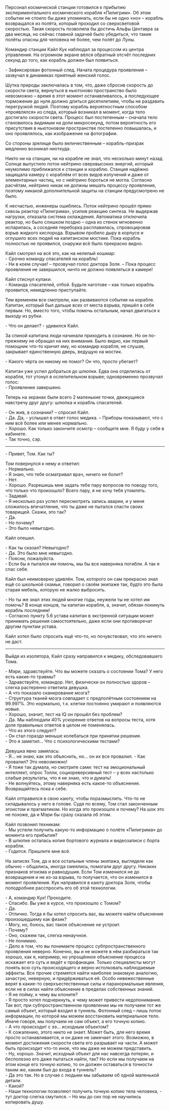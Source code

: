 Персонал космической станции готовился к прибытию экспериментального космического корабля «Пилигрим». Об этом событии не стоило бы даже упоминать, если бы не одно «но» – корабль возвращался из полёта, который проходил со сверхсветовой скоростью. Такая скорость позволила бы достичь Альфы Центавра за два месяца, но сейчас главной задачей было убедиться, что такие полёты опасны для человека не более, чем полёт до Луны.

Командир станции Кайл Кук наблюдал за процессом из центра управления. На огромном экране вёлся обратный отсчёт последних секунд до того, как корабль должен был появиться.

\- Зафиксирован фотонный след. Начата процедура проявления – зазвучал в динамиках приятный женский голос.

Шутка природы заключалась в том, что, даже сбросив скорость до скорости света, вернуться в ньютоново пространство было невозможно – время в этот момент останавливалось, а последующее торможение до нуля должно длиться десятилетиям, чтобы не раздавить перегрузкой людей. Поэтому корабль вероятностным способом «проявлялся» из следа, который возникал в момент, когда тело достигало скорости света. Процесс был постепенным – сначала тело становилось видимым на доли микросекунд, потом вероятность его присутствия в ньютоновом пространстве постепенно повышалась, и оно проявлялось, как изображение на фотографии.

Со стороны зрелище было величественным – корабль-призрак медленно возникал ниоткуда.

Никто ни на станции, ни на корабле не знал, что несколько минут назад Солнце выпустило поток нейтрино сверхвысоких энергий, который неумолимо приближался к станции и кораблю. Станция надёжно защищала камеру с кораблём от всех видов излучений и даже от элементарных частиц, но с нейтрино бороться не могла. Согласно расчётам, нейтрино никак не должны мешать процессу проявления, поэтому никакой дополнительной защиты на станции предусмотрено не было.

К несчастью, инженеры ошиблись. Поток нейтрино прошёл прямо сквозь реактор «Пилигрима», усилив реакцию синтеза. Не выдержав нагрузки, отказала система охлаждения. Автоматика отключила реактор, но было слишком поздно – одна из стенок мгновенно испарилась, а соседняя переборка расплавилась, спровоцировав взрыв жидкого кислорода. Взрывом пробило дыру в корпусе и оглушило всех людей на капитанском мостике. Пока корабль полностью не проявился, снаружи всё было прекрасно видно.

Кайл смотрел на всё это, как на нелепый кошмар:  
\- Срочно команду спасателей на корабль!  
\- Ни в коем случае! – прозвучал голос доктора Золя. – Пока процесс проявления не завершился, ничто не должно появляться в камере!

Кайл стиснул кулаки:  
\- Команда спасателей, отбой. Будьте наготове – как только корабль проявится, немедленно приступайте.

Тем временем все смотрели, как развиваются события на корабле. Капитан, который был дальше всех от места взрыва, пришёл в себя первым. Но, вместо того, чтобы помочь остальным, начал двигаться к выходу из рубки.

\- Что он делает? - удивился Кайл.

За спиной капитана люди начинали приходить в сознание. Но он по-прежнему не обращал на них внимания. Было видно, как первый помощник что-то кричит ему, но командир корабля, не слушая, закрывает единственную дверь, ведущую на мостик.

\- Какого чёрта он никому не помог? Он что, просто убегает?

Капитан уже успел добраться до шлюпки. Едва она отделилась от корабля, тот утонул в ослепительном взрыве; одновременно прозвучал голос:  
\- Проявление завершено.

Теперь на экранах были всего 2 маленькие точки, движущиеся навстречу друг другу: шлюпка и корабль спасателей.

\- Он жив, в сознании? – спросил Кайл.  
\- Да. Да, - услышал в ответ голос медика. – Приборы показывают, что с ним всё более или менее нормально.  
\- Хорошо. Как только закончите осмотр – сообщите мне. Я буду у себя в кабинете.  
\- Так точно, сэр.

***

\- Привет, Том. Как ты?

Том повернулся к нему и ответил:  
\- Нормально.  
\- Я знаю, что тебя осматривал врач, ничего не болит?  
\- Нет.  
\- Хорошо. Разрешишь мне задать тебе пару вопросов по поводу того, что только что произошло? Всего пару, я не хочу тебя утомлять.  
\- Задавай.  
\- Я несколько раз успел пересмотреть запись аварии, и у меня сложилось впечатление, что ты даже не пытался спасти своих товарищей. Скажи, это так?  
\- Да.  
\- Но почему?  
\- Это было невыгодно.

Кайл опешил.

\- Как ты сказал? Невыгодно?  
\- Да. Это было мне невыгодно.  
\- Поясни, пожалуйста.  
\- Если бы я пытался им помочь, мы бы все наверняка погибли. А так я спас себя.

Кайл был неимоверно удивлён. Том, которого он сам прекрасно знал ещё со школьной скамьи, говорил о своём экипаже так, будто это была старая мебель, которую не жалко выбросить.

\- Но ты же знал этих людей многие годы, неужели ты не хотел им помочь? В конце концов, ты капитан корабля, а, значит, обязан покинуть корабль последним!  
\- Согласно пункту 5.6 устава капитан в экстренной ситуации может принимать решения самостоятельно, даже если они противоречат другим пунктам устава.

Кайл хотел было спросить ещё что-то, но почувствовал, что это ничего не даст.

***

Выйдя из изолятора, Кайл сразу направился к медику, обследовавшего Тома.

\- Мэри, здравствуйте. Что вы можете сказать о состоянии Тома? У него есть какие-то травмы?  
\- Здравствуйте, командор. Нет, физически он полностью здоров – слегка растерянно ответила девушка.  
\- А что показало сканирование мозга?  
\- Структура тканей мозга совпадает с предполётным состоянием на 99.997%. Это нормально, т.к. клетки постоянно умирают и появляются новые.  
\- Хорошо, значит, тест на IQ он прошёл без проблем?  
\- Да. Мы наблюдали 40% ускорение ответов на вопросы теста, хотя доля правильных ответов в целом не поменялась.  
\- Что из этого следует?  
\- Он стал гораздо меньше колебаться при принятии решения.  
\- Это я заметил... Что с психологическими тестами?

Девушка явно замялась:  
\- Я… не знаю, как это объяснить, но… он их все провалил.
\- Как провалил? Это невозможно!  
\- Я тоже так думала, но смотрите сами: тест на эмоциональный интеллект, опрос Толли, социореверсивный тест – у всех настолько слабые результаты, что я не знаю, что и думать!  
\- Не волнуйтесь, этому наверняка есть какое-то объяснение. Возвращайтесь пока к себе.

Кайл отправился в свою каюту, чтобы поразмыслить. Что-то не складывалось у него в голове. Судя по всему, Том стал законченным эгоистом и прагматиком. Но когда это произошло и почему? На шок это не похоже, да и Мэри бы сразу сказала об этом.

Кайл позвонил техникам:  
\- Мы успели получить какую-то информацию о полёте «Пилигрима» до момента его прибытия?  
\- В шлюпке осталась копия бортового журнала и видеозаписи с борта корабля.  
\- Годится. Пришлите мне всё.

На записях Том, да и все остальные члены экипажа, выглядели как обычно – общались, иногда смеялись, помогали друг другу. Никаких признаков эгоизма и равнодушия. Если Том изменился не до возвращения и не из-за взрыва, то получается, что он изменился в момент проявления. Кук направился в каюту доктора Золя, чтобы поподробнее расспросить его об этой технологии.

\- А, командир Кук! Проходите.  
\- Спасибо. Вы уже в курсе, что произошло с Томом?  
\- Да.  
\- Отлично. Тогда я бы хотел спросить вас, вы можете найти объяснение произошедшему как физик?  
\- Могу, но, боюсь, вас такое объяснение не устроит.  
\- Почему?  
\- Оно, скажем так, слегка ненаучное.  
\- Не понимаю.  
\- Дело в том, что вы понимаете процесс субпространственного проявления неверно. Конечно, вы и не можете в нём разбираться так хорошо, как я, например, но упрощённое объяснение процесса искажает его суть и ведёт к профанации. Только специалисты могут понять всю суть происходящего и верно истолковать наблюдаемые эффекты. Все прочие стремятся найти наиболее знакомую аналогию, зачастую, неверную, и придёрживаться её. Особо невежественные верят в какие-то сверхъестественные силы и паранормальные явления, если не в силах найти объяснение в пределах собственных знаний.  
\- Я не пойму, к чему вы клоните?  
\- Я просто хотел подчеркнуть, к чему может привести недопонимание. Так вот, при субпространственном проявлении мы не получаем тот же самый объект, который входил в туннель. Фотонный след – лишь поток информации, по которой мы можем восстановить материальное тело. Иначе говоря, мы получаем не сам объект, а его точную копию.  
\- А что происходит с ээ… исходным объектом?  
\- К сожалению, этого никто не знает. Может быть, для него время просто останавливается, и он даже не замечает этого. Возможно, в момент достижения скорости света его разрывает на части. А может быть происходит что-то иное, что мы даже не можем представить.  
\- Ну, хорошо. Значит, исходный объект для нас навсегда потерян, и бесполезно его даже пытаться найти, так? Но если мы получаем на этом конце его точную копию, то он должен оставаться в точности таким же, каким был до входа в туннель?  
\- Да это так. Но в случае с людьми мы забываем об одной маленькой детали.  
\- Какой?  
\- Наши технологии позволяют получить точную копию тела человека, - тут доктор слегка смутился. – Но мы до сих пор не научились копировать душу.
